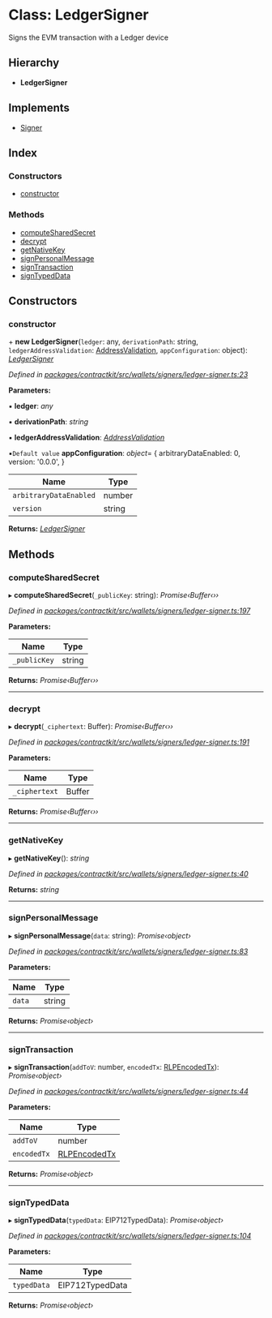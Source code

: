 # Class: LedgerSigner

Signs the EVM transaction with a Ledger device

## Hierarchy

* **LedgerSigner**

## Implements

* [Signer](../interfaces/_contractkit_src_wallets_signers_signer_.signer.md)

## Index

### Constructors

* [constructor](_contractkit_src_wallets_signers_ledger_signer_.ledgersigner.md#constructor)

### Methods

* [computeSharedSecret](_contractkit_src_wallets_signers_ledger_signer_.ledgersigner.md#computesharedsecret)
* [decrypt](_contractkit_src_wallets_signers_ledger_signer_.ledgersigner.md#decrypt)
* [getNativeKey](_contractkit_src_wallets_signers_ledger_signer_.ledgersigner.md#getnativekey)
* [signPersonalMessage](_contractkit_src_wallets_signers_ledger_signer_.ledgersigner.md#signpersonalmessage)
* [signTransaction](_contractkit_src_wallets_signers_ledger_signer_.ledgersigner.md#signtransaction)
* [signTypedData](_contractkit_src_wallets_signers_ledger_signer_.ledgersigner.md#signtypeddata)

## Constructors

###  constructor

\+ **new LedgerSigner**(`ledger`: any, `derivationPath`: string, `ledgerAddressValidation`: [AddressValidation](../enums/_contractkit_src_wallets_ledger_wallet_.addressvalidation.md), `appConfiguration`: object): *[LedgerSigner](_contractkit_src_wallets_signers_ledger_signer_.ledgersigner.md)*

*Defined in [packages/contractkit/src/wallets/signers/ledger-signer.ts:23](https://github.com/celo-org/celo-monorepo/blob/master/packages/contractkit/src/wallets/signers/ledger-signer.ts#L23)*

**Parameters:**

▪ **ledger**: *any*

▪ **derivationPath**: *string*

▪ **ledgerAddressValidation**: *[AddressValidation](../enums/_contractkit_src_wallets_ledger_wallet_.addressvalidation.md)*

▪`Default value`  **appConfiguration**: *object*= {
      arbitraryDataEnabled: 0,
      version: '0.0.0',
    }

Name | Type |
------ | ------ |
`arbitraryDataEnabled` | number |
`version` | string |

**Returns:** *[LedgerSigner](_contractkit_src_wallets_signers_ledger_signer_.ledgersigner.md)*

## Methods

###  computeSharedSecret

▸ **computeSharedSecret**(`_publicKey`: string): *Promise‹Buffer‹››*

*Defined in [packages/contractkit/src/wallets/signers/ledger-signer.ts:197](https://github.com/celo-org/celo-monorepo/blob/master/packages/contractkit/src/wallets/signers/ledger-signer.ts#L197)*

**Parameters:**

Name | Type |
------ | ------ |
`_publicKey` | string |

**Returns:** *Promise‹Buffer‹››*

___

###  decrypt

▸ **decrypt**(`_ciphertext`: Buffer): *Promise‹Buffer‹››*

*Defined in [packages/contractkit/src/wallets/signers/ledger-signer.ts:191](https://github.com/celo-org/celo-monorepo/blob/master/packages/contractkit/src/wallets/signers/ledger-signer.ts#L191)*

**Parameters:**

Name | Type |
------ | ------ |
`_ciphertext` | Buffer |

**Returns:** *Promise‹Buffer‹››*

___

###  getNativeKey

▸ **getNativeKey**(): *string*

*Defined in [packages/contractkit/src/wallets/signers/ledger-signer.ts:40](https://github.com/celo-org/celo-monorepo/blob/master/packages/contractkit/src/wallets/signers/ledger-signer.ts#L40)*

**Returns:** *string*

___

###  signPersonalMessage

▸ **signPersonalMessage**(`data`: string): *Promise‹object›*

*Defined in [packages/contractkit/src/wallets/signers/ledger-signer.ts:83](https://github.com/celo-org/celo-monorepo/blob/master/packages/contractkit/src/wallets/signers/ledger-signer.ts#L83)*

**Parameters:**

Name | Type |
------ | ------ |
`data` | string |

**Returns:** *Promise‹object›*

___

###  signTransaction

▸ **signTransaction**(`addToV`: number, `encodedTx`: [RLPEncodedTx](../interfaces/_contractkit_src_utils_signing_utils_.rlpencodedtx.md)): *Promise‹object›*

*Defined in [packages/contractkit/src/wallets/signers/ledger-signer.ts:44](https://github.com/celo-org/celo-monorepo/blob/master/packages/contractkit/src/wallets/signers/ledger-signer.ts#L44)*

**Parameters:**

Name | Type |
------ | ------ |
`addToV` | number |
`encodedTx` | [RLPEncodedTx](../interfaces/_contractkit_src_utils_signing_utils_.rlpencodedtx.md) |

**Returns:** *Promise‹object›*

___

###  signTypedData

▸ **signTypedData**(`typedData`: EIP712TypedData): *Promise‹object›*

*Defined in [packages/contractkit/src/wallets/signers/ledger-signer.ts:104](https://github.com/celo-org/celo-monorepo/blob/master/packages/contractkit/src/wallets/signers/ledger-signer.ts#L104)*

**Parameters:**

Name | Type |
------ | ------ |
`typedData` | EIP712TypedData |

**Returns:** *Promise‹object›*
